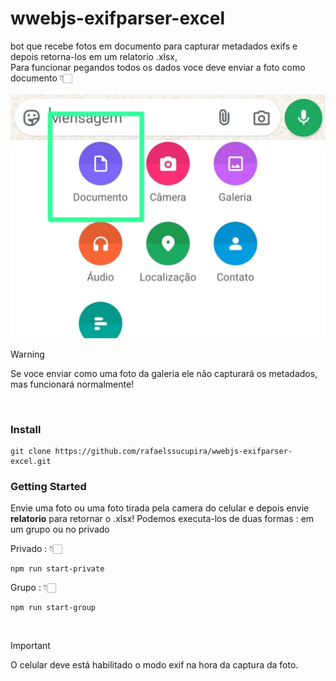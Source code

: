 # wwebjs-exifparser-excel
bot que recebe fotos em documento para capturar metadados exifs e depois retorna-los em um relatorio .xlsx,<br/>
Para funcionar pegandos todos os dados voce deve enviar a foto como documento 👇🏻<br/><br/>
![Anexando via documento](./exif.jpg)
<br/>

> [!WARNING]
> Se voce enviar como uma foto da galeria ele não capturará os metadados, mas funcionará normalmente!
<br/>

### Install
```
git clone https://github.com/rafaelssucupira/wwebjs-exifparser-excel.git
```

### Getting Started
Envie uma foto ou uma foto tirada pela camera do celular e depois envie **relatorio** para retornar o .xlsx!
Podemos executa-los de duas formas : em um grupo ou no privado

Privado :  👇🏻
```
npm run start-private
```
Grupo : 👇🏻
```
npm run start-group
```
<br/>

> [!IMPORTANT]
> O celular deve está habilitado o modo exif na hora da captura da foto.

